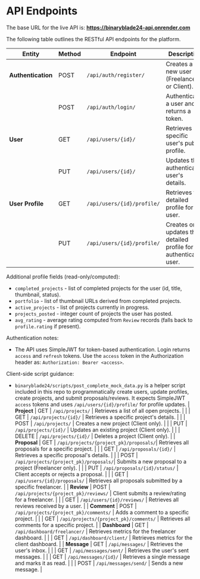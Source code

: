 # API Endpoints

The base URL for the live API is: **https://binaryblade24-api.onrender.com**

The following table outlines the RESTful API endpoints for the platform.

| Entity         | Method | Endpoint                               | Description                                                      |
| -------------- | ------ | -------------------------------------- | ---------------------------------------------------------------- |
| **Authentication** | POST   | `/api/auth/register/`                  | Creates a new user (Freelancer or Client).                       |
|                | POST   | `/api/auth/login/`                     | Authenticates a user and returns a token.                        |
| **User**           | GET    | `/api/users/{id}/`                     | Retrieves a specific user's public profile.                      |
|                | PUT    | `/api/users/{id}/`                     | Updates the authenticated user's details.                        |
| **User Profile**   | GET    | `/api/users/{id}/profile/`             | Retrieves the detailed profile for a user.                       |
|                | PUT    | `/api/users/{id}/profile/`             | Creates or updates the detailed profile for the authenticated user.| 

Additional profile fields (read-only/computed):

- `completed_projects` - list of completed projects for the user (id, title, thumbnail, status).
- `portfolio` - list of thumbnail URLs derived from completed projects.
- `active_projects` - list of projects currently in progress.
- `projects_posted` - integer count of projects the user has posted.
- `avg_rating` - average rating computed from `Review` records (falls back to `profile.rating` if present).

Authentication notes:

- The API uses SimpleJWT for token-based authentication. Login returns `access` and `refresh` tokens. Use the `access` token in the Authorization header as: `Authorization: Bearer <access>`.

Client-side script guidance:

- `binaryblade24/scripts/post_complete_mock_data.py` is a helper script included in this repo to programmatically create users, update profiles, create projects, and submit proposals/reviews. It expects SimpleJWT `access` tokens and uses `/api/users/{id}/profile/` for profile updates.
| **Project**        | GET    | `/api/projects/`                       | Retrieves a list of all open projects.                           |
|                | GET    | `/api/projects/{id}/`                  | Retrieves a specific project's details.                          |
|                | POST   | `/api/projects/`                       | Creates a new project (Client only).                             |
|                | PUT    | `/api/projects/{id}/`                  | Updates an existing project (Client only).                       |
|                | DELETE | `/api/projects/{id}/`                  | Deletes a project (Client only).                                 |
| **Proposal**       | GET    | `/api/projects/{project_pk}/proposals/`| Retrieves all proposals for a specific project.                  |
|                | GET    | `/api/proposals/{id}/`                 | Retrieves a specific proposal's details.                         |
|                | POST   | `/api/projects/{project_pk}/proposals/`| Submits a new proposal to a project (Freelancer only).           |
|                | PUT    | `/api/proposals/{id}/status/`          | Client accepts or rejects a proposal.                            |
|                | GET    | `/api/users/{id}/proposals/`           | Retrieves all proposals submitted by a specific freelancer.      |
| **Review**         | POST   | `/api/projects/{project_pk}/reviews/`  | Client submits a review/rating for a freelancer.                 |
|                | GET    | `/api/users/{id}/reviews/`             | Retrieves all reviews received by a user.                        |
| **Comment**        | POST   | `/api/projects/{project_pk}/comments/` | Adds a comment to a specific project.                            |
|                | GET    | `/api/projects/{project_pk}/comments/` | Retrieves all comments for a specific project.                   |
| **Dashboard**      | GET    | `/api/dashboard/freelancer/`           | Retrieves metrics for the freelancer dashboard.                  |
|                | GET    | `/api/dashboard/client/`               | Retrieves metrics for the client dashboard.                      |
| **Message**        | GET    | `/api/messages/`                       | Retrieves the user's inbox.                                      |
|                | GET    | `/api/messages/sent/`                  | Retrieves the user's sent messages.                              |
|                | GET    | `/api/messages/{id}/`                  | Retrieves a single message and marks it as read.                 |
|                | POST   | `/api/messages/send/`                  | Sends a new message.                                             |